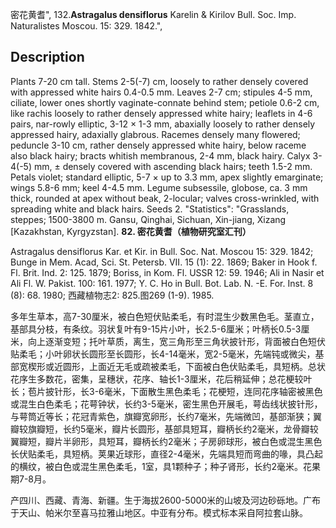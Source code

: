 密花黄耆",
132.**Astragalus densiflorus** Karelin & Kirilov Bull. Soc. Imp. Naturalistes Moscou. 15: 329. 1842.",

## Description
Plants 7-20 cm tall. Stems 2-5(-7) cm, loosely to rather densely covered with appressed white hairs 0.4-0.5 mm. Leaves 2-7 cm; stipules 4-5 mm, ciliate, lower ones shortly vaginate-connate behind stem; petiole 0.6-2 cm, like rachis loosely to rather densely appressed white hairy; leaflets in 4-6 pairs, nar-rowly elliptic, 3-12 × 1-3 mm, abaxially loosely to rather densely appressed hairy, adaxially glabrous. Racemes densely many flowered; peduncle 3-10 cm, rather densely appressed white hairy, below raceme also black hairy; bracts whitish membranous, 2-4 mm, black hairy. Calyx 3-4(-5) mm, ± densely covered with ascending black hairs; teeth 1.5-2 mm. Petals violet; standard elliptic, 5-7 × up to 3.3 mm, apex slightly emarginate; wings 5.8-6 mm; keel 4-4.5 mm. Legume subsessile, globose, ca. 3 mm thick, rounded at apex without beak, 2-locular; valves cross-wrinkled, with spreading white and black hairs. Seeds 2.
  "Statistics": "Grasslands, steppes; 1500-3800 m. Gansu, Qinghai, Sichuan, Xin-jiang, Xizang [Kazakhstan, Kyrgyzstan].
**82. 密花黄耆（植物研究室汇刊）**

Astragalus densiflorus Kar. et Kir. in Bull. Soc. Nat. Moscou 15: 329. 1842; Bunge in Mem. Acad, Sci. St. Petersb. VII. 15 (1): 22. 1869; Baker in Hook f. Fl. Brit. Ind. 2: 125. 1879; Boriss, in Kom. Fl. USSR 12: 59. 1946; Ali in Nasir et Ali Fl. W. Pakist. 100: 161. 1977; Y. C. Ho in Bull. Bot. Lab. N. -E. For. Inst. 8 (8): 68. 1980; 西藏植物志2: 825.图269 (1-9). 1985.

多年生草本，高7-30厘米，被白色短伏贴柔毛，有时混生少数黑色毛。茎直立，基部具分枝，有条纹。羽状复叶有9-15片小叶，长2.5-6厘米；叶柄长0.5-3厘米，向上逐渐变短；托叶草质，离生，宽三角形至三角状披针形，背面被白色短伏贴柔毛；小叶卵状长圆形至长圆形，长4-14毫米，宽2-5毫米，先端钝或微尖，基部宽楔形或近圆形，上面近无毛或疏被柔毛，下面被白色伏贴柔毛，具短柄。总状花序生多数花，密集，呈穗状，花序、轴长1-3厘米，花后稍延伸；总花梗较叶长；苞片披针形，长3-6毫米，下面散生黑色柔毛；花梗短，连同花序轴密被黑色或混生白色柔毛；花萼钟状，长约3-5毫米，密生黑色开展毛，萼齿线状披针形，与萼筒近等长；花冠青紫色，旗瓣宽卵形，长约7毫米，先端微凹，基部渐狭；翼瓣较旗瓣短，长约5毫米，瓣片长圆形，基部具短耳，瓣柄长约2毫米，龙骨瓣较翼瓣短，瓣片半卵形，具短耳，瓣柄长约2毫米；子房卵球形，被白色或混生黑色长伏贴柔毛，具短柄。荚果近球形，直径2-4毫米，先端具短而弯曲的喙，具凸起的横纹，被白色或混生黑色柔毛，1室，具1颗种子；种子肾形，长约2毫米。花果期7-8月。

产四川、西藏、青海、新疆。生于海拔2600-5000米的山坡及河边砂砾地。广布于天山、帕米尔至喜马拉雅山地区。中亚有分布。模式标本采自阿拉套山脉。
